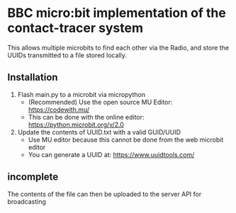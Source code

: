 # BBC micro:bit implementation of the contact-tracer system

This allows multiple microbits to find each other via the Radio, and store the UUIDs transmitted to a file stored locally.

## Installation
1. Flash main.py to a microbit via micropython
   - (Recommended) Use the open source MU Editor: https://codewith.mu/
   - This can be done with the online editor: https://python.microbit.org/v/2.0
2. Update the contents of UUID.txt with a valid GUID/UUID
   - Use MU editor because this cannot be done from the web microbit editor
   - You can generate a UUID at: https://www.uuidtools.com/

## incomplete
The contents of the file can then be uploaded to the server API for broadcasting
